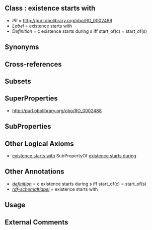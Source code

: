
## Class : existence starts with

 * *IRI* = http://purl.obolibrary.org/obo/RO_0002489
 * *Label* = existence starts with
 * *Definition* = c existence starts during s iff start_of(c) = start_of(s)

## Synonyms


## Cross-references


## Subsets


## SuperProperties

 * <http://purl.obolibrary.org/obo/RO_0002488>

## SubProperties


## Other Logical Axioms

 * [existence starts with](../../RO/89/RO_0002489.md) SubPropertyOf [existence starts during](../../RO/88/RO_0002488.md)

## Other Annotations

 * *[definition](../../IAO/15/IAO_0000115.md)* = c existence starts during s iff start_of(c) = start_of(s)
 * *[rdf-schema#label](../../el/rdf-schema#label.md)* = existence starts with

## Usage


## External Comments

